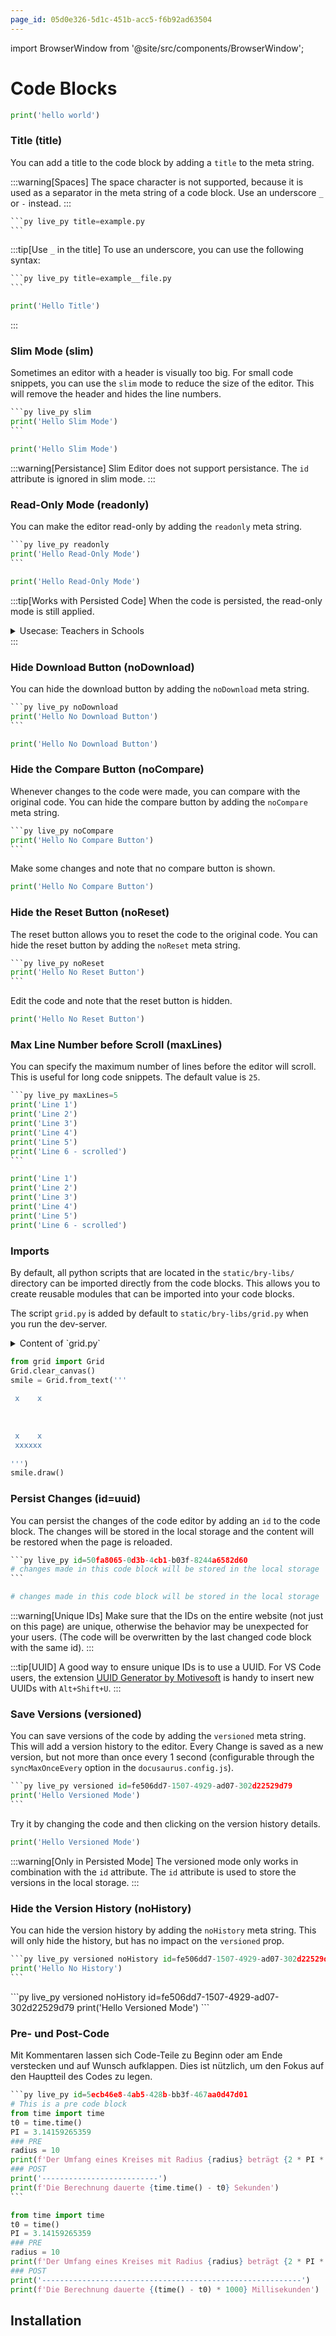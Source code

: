 ```yaml
---
page_id: 05d0e326-5d1c-451b-acc5-f6b92ad63504
---
```

import BrowserWindow from '@site/src/components/BrowserWindow';

# Code Blocks

```py live_py id=7cf4fb1c-8495-4600-bf67-23fb7bd29deb
print('hello world')
```



### Title (title)

You can add a title to the code block by adding a `title` to the meta string.

:::warning[Spaces]
The space character is not supported, because it is used as a separator in the meta string of a code block. Use an underscore `_` or `-` instead.
:::

````py
```py live_py title=example.py
```
````

:::tip[Use `_` in the title]
To use an underscore, you can use the following syntax:

````py
```py live_py title=example__file.py
```
````

<BrowserWindow>

```py live_py title=example__file.py id=8ba96031-71e6-47dd-be6e-9164761653ee
print('Hello Title')
```
</BrowserWindow>
:::

### Slim Mode (slim)

Sometimes an editor with a header is visually too big. For small code snippets, you can use the `slim` mode to reduce the size of the editor. This will remove the header and hides the line numbers.

````py
```py live_py slim
print('Hello Slim Mode')
```
````

<BrowserWindow>

```py live_py slim
print('Hello Slim Mode')
```
</BrowserWindow>

:::warning[Persistance]
Slim Editor does not support persistance. The `id` attribute is ignored in slim mode.
:::

### Read-Only Mode (readonly)

You can make the editor read-only by adding the `readonly` meta string.

````py
```py live_py readonly
print('Hello Read-Only Mode')
```
````

<BrowserWindow>

```py live_py readonly
print('Hello Read-Only Mode')
```
</BrowserWindow>

:::tip[Works with Persisted Code]
When the code is persisted, the read-only mode is still applied. 

<details>
<summary>Usecase: Teachers in Schools</summary>

This is especially usefull in a School-Context, where some exercises/exams shall be done only during a given time, but you'd like to feedback the handed in solutions. Then the `readonly` attribute is added and the students see their edits, but can't edit it.

Yes, this only works secure if you swizzle the `Store.tsxt`/`Storage.ts` component/script and introduce a custom connection to a server-backend, where the code is stored and fetched from.

</details>
:::

### Hide Download Button (noDownload)

You can hide the download button by adding the `noDownload` meta string.

````py
```py live_py noDownload
print('Hello No Download Button')
```
````
<BrowserWindow>

```py live_py noDownload
print('Hello No Download Button')
```
</BrowserWindow>

### Hide the Compare Button (noCompare)

Whenever changes to the code were made, you can compare with the original code. You can hide the compare button by adding the `noCompare` meta string.

````py
```py live_py noCompare
print('Hello No Compare Button')
```
````

<BrowserWindow>
Make some changes and note that no compare button is shown.

```py live_py noCompare
print('Hello No Compare Button')
```
</BrowserWindow>

### Hide the Reset Button (noReset)

The reset button allows you to reset the code to the original code. You can hide the reset button by adding the `noReset` meta string.

````py
```py live_py noReset
print('Hello No Reset Button')
```
````
<BrowserWindow>

Edit the code and note that the reset button is hidden.

```py live_py noReset
print('Hello No Reset Button')
```
</BrowserWindow>

### Max Line Number before Scroll (maxLines)

You can specify the maximum number of lines before the editor will scroll. This is useful for long code snippets. The default value is `25`.

````py
```py live_py maxLines=5
print('Line 1')
print('Line 2')
print('Line 3')
print('Line 4')
print('Line 5')
print('Line 6 - scrolled')
```
````
<BrowserWindow>

```py live_py maxLines=5
print('Line 1')
print('Line 2')
print('Line 3')
print('Line 4')
print('Line 5')
print('Line 6 - scrolled')
```
</BrowserWindow>

### Imports

By default, all python scripts that are located in the `static/bry-libs/` directory can be imported directly from the code blocks. This allows you to create reusable modules that can be imported into your code blocks.

The script `grid.py` is added by default to `static/bry-libs/grid.py` when you run the dev-server.

<details>
<summary>Content of `grid.py`</summary>

```py
from browser import document # type: ignore
from config import Config # type: ignore

class Rectangle():
    col: int
    row: int
    ctx = None
    grid = None
    init_draw = False
    def __init__(self, grid, col: int, row: int, color: str = ''):
        self.col = col
        self.row = row
        self.grid = grid
        self.init_draw = False
        try:
            canvas = document[Config.CANVAS_ID]
            self.ctx = canvas.getContext('2d')
        except:
            pass
        self._color = color
        
    def get(self, offset_x: int, offset_y: int):
        y = (self.row + offset_y) % len(self.grid) # type: ignore
        x = (self.col + offset_x) % len(self.grid[y]) # type: ignore
        return self.grid[y][x] # type: ignore

    @property
    def color(self):
        return self._color

    @color.setter
    def color(self, color: str):
        if color == '':
            color = 'rgba(0,0,0,0)'

        if self._color == color and self.init_draw:
            return
        self._color = color
        self.init_draw = True
        self.draw()

    def draw(self):
        scale = self.grid.scale # type: ignore
        x = self.col * scale
        y = self.row * scale
        try:
            self.ctx.clearRect(x, y, scale, scale) # type: ignore
            self.ctx.lineWidth = 0 # type: ignore
            self.ctx.fillStyle = self.color # type: ignore
            self.ctx.fillRect(x, y, scale, scale) # type: ignore
        except:
            pass

    def copy(self, grid):
        return Rectangle(grid, self.col, self.row, self.color)

    def __repr__(self):
        return self.color

class RectLine():
    line: list = []
    n = 0
    max = 0
    def __init__(self, grid, row, cols: int | list, color: str = ''):
        self.grid = grid
        if type(cols) == list:
            self.line = cols # type: ignore
        else:
            self.line = [Rectangle(grid, col, row, color) for col in range(cols)] # type: ignore
        self.max = len(self.line) # type: ignore
    
    def __getitem__(self, key):
        return self.line[key]

    def __setitem__(self, key, value):
        self.line[key].color = value

    def __repr__(self):
        return ', '.join([f'{r.color}' for r in self.line])

    def __iter__(self):
        self.n = 0
        return self

    def __next__(self):
        if self.n < self.max:
            result = self[self.n]
            self.n += 1
            return result
        else:
            raise StopIteration
    
    def __len__(self):
        return self.max

    def draw(self):
        for rect in self.line:
            rect.draw()
    
    def copy(self, grid):
        return RectLine(grid, self.line[0].row, [l.copy(grid) for l in self.line]) # type: ignore

class Grid():
    lines = []
    n = 0
    max = 0
    CANVAS_ID = ''
    WIDTH = 500
    HEIGHT = 500
    scale = 10
    record_gif = False
    frames = {}

    def __init__(self, rows: int, cols: int, color: str = '', scale: int = -1):
        if scale < 0:
            if rows > 0 and cols > 0:
                scale = min(Grid.WIDTH // cols, Grid.HEIGHT // rows)
            else:
                scale = 10
        self.scale = scale
        self.lines = [RectLine(self, row, cols, color) for row in range(rows)]
        self.max = rows
    
    @staticmethod
    def setup(width: int, height: int, record_gif: bool = False):
        Grid.HEIGHT = height
        Grid.WIDTH = width
        Grid.record_gif = record_gif
        Grid.frames = {}
        canvas = document[Config.CANVAS_ID]
        parent = canvas.parent
        parent.replaceChildren()
    
        canv = document.createElement('canvas')
        canv.style.display = 'block'
        canv.id = Config.CANVAS_ID;
        canv.attrs['height'] = height
        canv.attrs['width'] = width
        canv.style.width = f'{width}px'
        canv.style.height = f'{height}px'
        parent.appendChild(canv)

    @staticmethod
    def from_bin_text(bin_text: str, colors={'s': 'black', '1': 'black', 'x': 'black', 'bg': ''}):
        lines = bin_text.lower().splitlines()
        if 'bg' not in colors:
            colors['bg'] = ''
        while len(lines) > 0 and len(lines[0]) == 0:
            lines.pop(0)
        size_y = len(lines)
        if size_y < 1:
            raise Exception('Grid must have at least one non empty line')
        size_x = max(map(lambda x: len(x), lines))

        scale = min(Grid.WIDTH // size_x, Grid.HEIGHT // size_y)
        grid = Grid(0, 0, colors['bg'], scale)
        raw_grid = []
        for line in lines:
            raw_line = []
            for x in range(size_x):
                if x < len(line):
                    raw_line.append(Rectangle(grid, x, len(raw_grid), colors.get(line[x], colors['bg'])))
                else:
                    raw_line.append(Rectangle(grid, x, len(raw_grid), colors['bg']))
            raw_grid.append(RectLine(grid, len(raw_grid), raw_line))
        grid.set_lines(raw_grid)
        grid.draw()
        return grid
        

    def set_lines(self, lines):
        self.lines = lines
        self.max = len(lines)

        
    def tolist(self):
        return [[c.color for c in l.line] for l in self.lines]

    @property
    def color_grid(self):
        return self.tolist()

    @property
    def grid(self):
        return self.tolist()

    @property
    def size(self):
        return (self.dim_y, self.dim_x)

    @property
    def dim_x(self):
        if self.max < 1:
            return 0
        return len(self[0])

    @property
    def dim_y(self):
        return len(self.lines)

    @staticmethod
    def clear_canvas():
        try:
            canvas = document[Config.CANVAS_ID]
            ctx = canvas.getContext('2d')
            ctx.clearRect(0, 0, Grid.WIDTH, Grid.HEIGHT) # type: ignore
        except:
            pass


    def draw(self):
        for line in self.lines:
            line.draw()

    @staticmethod
    def gif_add():
        if Grid.record_gif:
            canvas = document[Config.CANVAS_ID]
            frameName = 'frame_' + str(len(Grid.frames)).rjust(3, '0')
            Grid.frames[frameName] = canvas.toDataURL('image/png');



    def fill(self, color: str = ''):
        for line in self.lines:
            for cell in line:
                cell.color = color

    def copy(self):
        cp = Grid(0, 0)
        lines = [l.copy(cp) for l in self.lines]
        cp.set_lines(lines)
        return cp


    def __getitem__(self, key):
        return self.lines[key]

    def __setitem__(self, key, value):
        self.lines[key] = value
        
    def __repr__(self):
        rep = ''
        for line in self.lines:
            rep += f'{line}'
            rep += '\n'
        return rep
    
    def __iter__(self):
        self.n = 0
        return self

    def __next__(self):
        if self.n < self.max:
            result = self[self.n]
            self.n += 1
            return result
        else:
            raise StopIteration

    def __len__(self):
        return self.max
```
</details>

```py live_py title=grid__example.py
from grid import Grid
Grid.clear_canvas()
smile = Grid.from_text('''
       
 x    x
 
 
 
 x    x 
 xxxxxx
 
''')
smile.draw()
```

### Persist Changes (id=uuid)

You can persist the changes of the code editor by adding an `id` to the code block. The changes will be stored in the local storage and the content will be restored when the page is reloaded.

````py
```py live_py id=50fa8065-0d3b-4cb1-b03f-8244a6582d60
# changes made in this code block will be stored in the local storage
```
````

<BrowserWindow>

```py live_py id=50fa8065-0d3b-4cb1-b03f-8244a6582d60
# changes made in this code block will be stored in the local storage
```

</BrowserWindow>

:::warning[Unique IDs]
Make sure that the IDs on the entire website (not just on this page) are unique, otherwise the behavior may be unexpected for your users. (The code will be overwritten by the last changed code block with the same id).
:::

:::tip[UUID]
A good way to ensure unique IDs is to use a UUID. For VS Code users, the extension [UUID Generator by Motivesoft](https://marketplace.visualstudio.com/items?itemName=motivesoft.vscode-uuid-generator) is handy to insert new UUIDs with `Alt+Shift+U`.
:::


### Save Versions (versioned)

You can save versions of the code by adding the `versioned` meta string. This will add a version history to the editor. Every Change is saved as a new version, but not more than once every 1 second (configurable through the `syncMaxOnceEvery` option in the `docusaurus.config.js`).


````py
```py live_py versioned id=fe506dd7-1507-4929-ad07-302d22529d79
print('Hello Versioned Mode')
```
````
<BrowserWindow>

Try it by changing the code and then clicking on the version history details.
```py live_py versioned id=fe506dd7-1507-4929-ad07-302d22529d79
print('Hello Versioned Mode')
```
</BrowserWindow>

:::warning[Only in Persisted Mode]
The versioned mode only works in combination with the `id` attribute. The `id` attribute is used to store the versions in the local storage.
:::


### Hide the Version History (noHistory)

You can hide the version history by adding the `noHistory` meta string. This will only hide the history, but has no impact on the `versioned` prop.

````py
```py live_py versioned noHistory id=fe506dd7-1507-4929-ad07-302d22529d79
print('Hello No History')
```
````

<BrowserWindow>
```py live_py versioned noHistory id=fe506dd7-1507-4929-ad07-302d22529d79
print('Hello Versioned Mode')
```
</BrowserWindow>

### Pre- und Post-Code

Mit Kommentaren lassen sich Code-Teile zu Beginn oder am Ende verstecken und auf Wunsch aufklappen. Dies ist nützlich, um den Fokus auf den Hauptteil des Codes zu legen.

````py
```py live_py id=5ecb46e8-4ab5-428b-bb3f-467aa0d47d01
# This is a pre code block
from time import time
t0 = time.time()
PI = 3.14159265359
### PRE
radius = 10
print(f'Der Umfang eines Kreises mit Radius {radius} beträgt {2 * PI * radius}')
### POST
print('--------------------------')
print(f'Die Berechnung dauerte {time.time() - t0} Sekunden')
```
````

<BrowserWindow>

```py live_py id=5ecb46e8-4ab5-428b-bb3f-467aa0d47d01
from time import time
t0 = time()
PI = 3.14159265359
### PRE
radius = 10
print(f'Der Umfang eines Kreises mit Radius {radius} beträgt {2 * PI * radius}')
### POST
print('----------------------------------------------------------')
print(f'Die Berechnung dauerte {(time() - t0) * 1000} Millisekunden')
```
</BrowserWindow>

## Installation